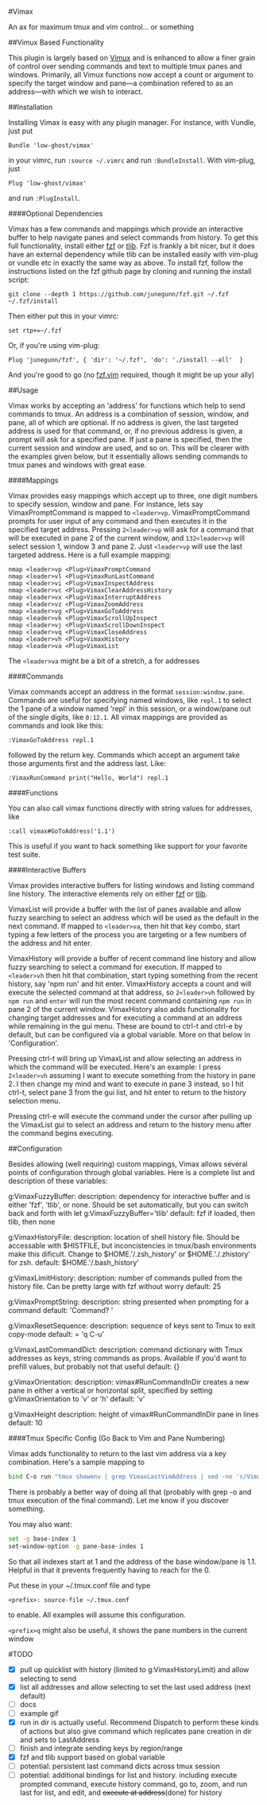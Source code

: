 #Vimax

An ax for maximum tmux and vim control... or something

##Vimux Based Functionality

This plugin is largely based on [Vimux](https://github.com//benmills/vimux) and is enhanced to allow a finer grain of control
over sending commands and text to multiple tmux panes and windows. Primarily, all Vimux functions now accept
a count or argument to specify the target window and pane—a combination refered to as an address—with which we wish to interact.

##Installation

Installing Vimax is easy with any plugin manager. For instance, with Vundle, just put
```
Bundle 'low-ghost/vimax'
```
in your vimrc, run `:source ~/.vimrc` and run `:BundleInstall`. With vim-plug, just
```
Plug 'low-ghost/vimax'
```
and run `:PlugInstall`.

####Optional Dependencies

Vimax has a few commands and mappings which provide an interactive buffer to help navigate panes and select commands from history.
To get this full functionality, install either [fzf](https://github.com/junegunn/fzf) or [tlib](https://github.com/tomtom/tlib_vim).
Fzf is frankly a bit nicer, but it does have an external dependency while tlib can be installed easily with vim-plug or vundle etc
in exactly the same way as above. To install fzf, follow the instructions listed on the fzf github page by cloning and running the install script:
```
git clone --depth 1 https://github.com/junegunn/fzf.git ~/.fzf
~/.fzf/install
```
Then either put this in your vimrc:
```
set rtp+=~/.fzf
```
Or, if you're using vim-plug:
```
Plug 'junegunn/fzf', { 'dir': '~/.fzf', 'do': './install --all'  }
```
And you're good to go (no [fzf.vim](https://github.com/junegunn/fzf.vim) required, though it might be up your ally)

##Usage

Vimax works by accepting an 'address' for functions which help to send commands to tmux.
An address is a combination of session, window, and pane, all of which are optional.
If no address is given, the last targeted address is used for that command, or, if
no previous address is given, a prompt will ask for a specified pane.
If just a pane is specified, then the current session and window are used, and so on.
This will be clearer with the examples given below, but it essentially allows
sending commands to tmux panes and windows with great ease.

####Mappings

Vimax provides easy mappings which accept up to three, one digit numbers to specify session, window and pane.
For instance, lets say VimaxPromptCommand is mapped to `<leader>vp`.
VimaxPromptCommand prompts for user input of any command and then executes it in the specified target address.
Pressing `2<leader>vp` will ask for a command that will be executed in pane 2
of the current window, and `132<leader>vp` will select session 1, window 3 and pane 2. Just `<leader>vp` will use the last targeted address.
Here is a full example mapping:

```
nmap <leader>vp <Plug>VimaxPromptCommand
nmap <leader>vl <Plug>VimaxRunLastCommand
nmap <leader>vi <Plug>VimaxInspectAddress
nmap <leader>vc <Plug>VimaxClearAddressHistory
nmap <leader>vx <Plug>VimaxInterruptAddress
nmap <leader>vz <Plug>VimaxZoomAddress
nmap <leader>vg <Plug>VimaxGoToAddress
nmap <leader>vk <Plug>VimaxScrollUpInspect
nmap <leader>vj <Plug>VimaxScrollDownInspect
nmap <leader>vq <Plug>VimaxCloseAddress
nmap <leader>vh <Plug>VimaxHistory
nmap <leader>va <Plug>VimaxList
```

The `<leader>va` might be a bit of a stretch, a for addresses

####Commands

Vimax commands accept an address in the format `session:window.pane`.
Commands are useful for specifying named windows, like `repl.1` to
select the 1 pane of a window named 'repl' in this session, or
a window/pane out of the single digits, like `0:12.1`. All vimax mappings
are provided as commands and look like this:
```
:VimaxGoToAddress repl.1
```
followed by the return key.
Commands which accept an argument take those arguments first and the address last. Like:
```
:VimaxRunCommand print("Hello, World") repl.1
```

####Functions

You can also call vimax functions directly with string values for addresses, like
```
:call vimax#GoToAddress('1.1')
```
This is useful if you want to hack something like support for your favorite test suite.

####Interactive Buffers

Vimax provides interactive buffers for listing windows and listing command line history.
The interactive elements rely on either [fzf](https://github.com/junegunn/fzf) or [tlib](https://github.com/tomtom/tlib_vim).

VimaxList will provide a buffer with the list of panes available and allow fuzzy searching to select an address
which will be used as the default in the next command. If mapped to `<leader>va`, then hit that key combo,
start typing a few letters of the process you are targeting or a few numbers of the address and hit enter.

VimaxHistory will provide a buffer of recent command line history and allow fuzzy searching to select a command
for execution. If mapped to `<leader>vh` then hit that combination, start typing something from the recent history,
say 'npm run' and hit enter. VimaxHistory accepts a count and will execute the selected command at that address,
so `2<leader>vh` followed by `npm run` and `enter` will run the most recent command containing `npm run` in pane 2
of the current window. VimaxHistory also adds functionality for changing target addresses and for executing a command at an
address while remaining in the gui menu. These are bound to ctrl-t and ctrl-e by default, but can be configured
via a global variable. More on that below in 'Configuration'.

Pressing ctrl-t will bring up VimaxList and allow selecting an address in which the command will be executed.
Here's an example: I press `2<leader>vh` assuming I want to execute something from the history in pane 2.
I then change my mind and want to execute in pane 3 instead, so I hit ctrl-t, select pane 3 from the gui list,
and hit enter to return to the history selection menu.

Pressing ctrl-e will execute the command under the cursor after pulling up the VimaxList gui to select an address
and return to the history menu after the command begins executing.

##Configuration

Besides allowing (well requiring) custom mappings, Vimax allows several points of configuration through global variables.
Here is a complete list and description of these variables:

g:VimaxFuzzyBuffer:
    description: dependency for interactive buffer and is either 'fzf', 'tlib', or none. Should be set automatically,
        but you can switch back and forth with let g:VimaxFuzzyBuffer='tlib'
    default: fzf if loaded, then tlib, then none


g:VimaxHistoryFile:
    description: location of shell history file. Should be accessable with $HISTFILE, but inconcistencies in tmux/bash
        environments make this dificult. Change to $HOME.'/.zsh_history' or $HOME.'./.zhistory' for zsh.
    default: $HOME.'/.bash_history'

g:VimaxLimitHistory:
    description: number of commands pulled from the history file. Can be pretty large with fzf without worry
    default: 25

g:VimaxPromptString:
    description: string presented when prompting for a command
    default: 'Command? '

g:VimaxResetSequence:
    description: sequence of keys sent to Tmux to exit copy-mode
    default: = 'q C-u'


g:VimaxLastCommandDict:
    description: command dictionary with Tmux addresses as keys, string commands as props. Available if you'd want
        to prefill values, but probably not that useful
    default: {}

g:VimaxOrientation:
    description: vimax#RunCommandInDir creates a new pane in either a vertical or horizontal split, specified
        by setting g:VimaxOrientation to 'v' or 'h'
    default: 'v'

g:VimaxHeight
    description: height of vimax#RunCommandInDir pane in lines
    default: 10


####Tmux Specific Config (Go Back to Vim and Pane Numbering)

Vimax adds functionality to return to the last vim address via a key combination.
Here's a sample mapping to <prefix><C-o>

```bash
bind C-o run "tmux showenv | grep VimaxLastVimAddress | sed -ne 's/VimaxLastVimAddress=\\([[:digit:]]\\).\\([[:digit:]]\\)/tmux select-window -t \\1; tmux select-pane -t \\2/p' | xargs -I % bash -c % bash"
```

There is probably a better way of doing all that (probably with grep -o and tmux execution of the final command).
Let me know if you discover something.

You may also want:

```bash
set -g base-index 1
set-window-option -g pane-base-index 1
```

So that all indexes start at 1 and the address of the base window/pane is 1.1. Helpful in that it prevents frequently having to reach for the 0.

Put these in your ~/.tmux.conf file and type
```
<prefix>: source-file ~/.tmux.conf
```
to enable. All examples will assume this configuration.

`<prefix>q` might also be useful, it shows the pane numbers in the current window

#TODO
- [x] pull up quicklist with history (limited to g:VimaxHistoryLimit) and allow selecting to send
- [x] list all addresses and allow selecting to set the last used address (next default)
- [ ] docs
- [ ] example gif
- [x] run in dir is actually useful. Recommend Dispatch to perform these kinds of actions
      but also give command which replicates pane creation in dir and sets to LastAddress
- [ ] finish and integrate sending keys by region/range
- [x] fzf and tlib support based on global variable
- [ ] potential: persistent last command dicts across tmux session
- [ ] potential: additional bindings for list and history.
      including execute prompted command, execute history command, go to, zoom, and run last for list,
      and edit, and ~~execute at address~~(done) for history
